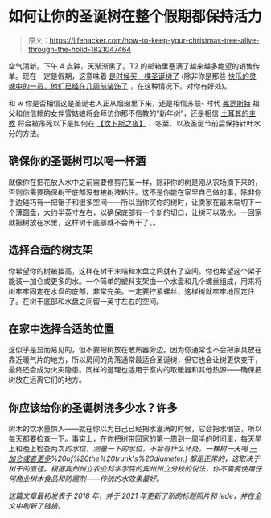 # 如何让你的圣诞树在整个假期都保持活力

> 原文：<https://lifehacker.com/how-to-keep-your-christmas-tree-alive-through-the-holid-1821047464>

空气清新。下午 4 点钟，天渐渐黑了。T2 的邮箱里塞满了越来越多绝望的销售传单。现在一定是假期，这意味着 [是时候买一棵圣诞树了](https://lifehacker.com/the-best-time-to-buy-a-christmas-tree-this-year-1848066388) (除非你是那些 [快乐的灵魂中的一员，他们已经在几周前装饰了](https://lifehacker.com/why-its-actually-good-to-decorate-early-for-christmas-1848074688) ，在这种情况下，对你有好处)。

和 w 你是否相信这是圣诞老人正从烟囱里下来，还是相信苏联- 时代 [弗罗斯特](https://en.wikipedia.org/wiki/Ded_Moroz) 祖父和他信赖的女伴雪姑娘将会拜访你那不信教的“新年树”，还是相信 [土耳其的主教](https://en.wikipedia.org/wiki/Saint_Nicholas) 将会被吊死以下是如何在 [【坎卜斯之夜】](https://www.smithsonianmag.com/travel/krampus-could-come-you-holiday-season-180957438/) 、冬至、以及圣诞节前后保持针叶水分的方法。



## 确保你的圣诞树可以喝一杯酒

就像你在把花放入水中之前需要修剪花茎一样，除非你的树是刚从农场摘下来的，否则你需要确保树干底部没有被树液粘住。这不是你能在家里自己做的事，除非你手边碰巧有一把锯子和很多空间——所以当你买你的树时，让卖家在最末端切下一个薄圆盘，大约半英寸左右，以确保底部有一个新的切口，让树可以吸水。一回家就把树放在水里，这样树干底部就不会再干了。。

## 选择合适的树支架

你希望你的树被抬高，这样在树干末端和水盘之间就有了空间。你也希望这个架子能装一加仑或更多的水。一个简单的塑料支架由一个水盘和几个螺丝组成，用来将树牢牢固定在水盘的底部，非常完美。一定要拧紧螺丝，这样树就牢牢地固定住了。在树干底部和水盘之间留一英寸左右的空间。

## 在家中选择合适的位置

这似乎是显而易见的，但不要把树放在散热器旁边。因为你通常也不会把家具放在靠近暖气片的地方，所以房间的角落通常最适合圣诞树，但它也会让树更快变干，最终还会成为火灾隐患。同样的道理也适用于室内的取暖器和其他热源——确保把树放在远离它们的地方。

## 你应该给你的圣诞树浇多少水？许多

树木的饮水量惊人——就在你以为自己已经把水灌满的时候，它会把水倒空，所以每天都要检查一下。事实上，在你把树带回家的第一周到一周半的时间里，每天早上和晚上检查两次*的水位，测量一下的水位，不会有什么坏处。一棵树一天喝 [一加仑或者更多](https://people.howstuffworks.com/culture-traditions/holidays-christmas/christmas-tree6.htm#:~:text=The%20average%20Christmas%20tree%20can,cm)%20of%20the%20trunk's%20diameter.) 都是正常的，这取决于树干的直径。根据宾州州立农业科学学院的宾州州立分校的说法，你不需要使用任何商业树木食品和防腐剂——传统的水效果最好。*

*这篇文章最初发表于 2018 年，并于 2021 年更新了新的标题照片和 lede，并在全文中刷新了链接。*